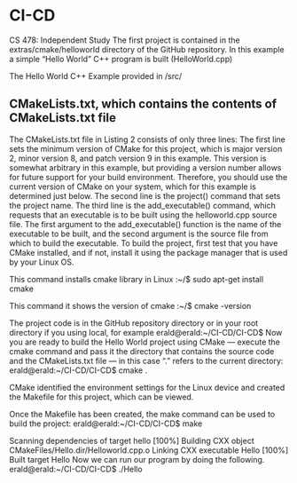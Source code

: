 # CI-CD
CS 478: Independent Study
<a name="feature1"></a>
The first project is contained in the extras/cmake/helloworld directory of the GitHub repository. 
In this example a simple “Hello World” C++ program is built (HelloWorld.cpp)

The Hello World C++ Example
provided in /src/

 CMakeLists.txt, which contains the contents of CMakeLists.txt file 
-------------------------------
 The CMakeLists.txt file in Listing 2 consists of only three lines:
The first line sets the minimum version of CMake for this project, which is major version 2, minor version 8, and patch version 9 in this example. 
This version is somewhat arbitrary in this example, but providing a version number allows for future support for your build environment. 
Therefore, you should use the current version of CMake on your system, which for this example is determined just below.
The second line is the project() command that sets the project name.
The third line is the add_executable() command, which requests that an executable is to be built using the helloworld.cpp source file. 
The first argument to the add_executable() function is the name of the executable to be built, and the second argument is the source file from which to build the executable.
To build the project, first test that you have CMake installed, and if not, install it using the package manager that is used by your  Linux OS. 

This command installs cmake library in Linux
:~/$ sudo apt-get install cmake

This command it shows the version of cmake
:~/$ cmake -version

The project code is in the GitHub repository directory or in your root directory if you using local, for example
erald@erald:~/CI-CD/CI-CD$
Now you are ready to build the Hello World project using CMake — execute the cmake command and pass it the directory that contains the source code and the CMakeLists.txt file — in this case “.” refers to the current directory:
erald@erald:~/CI-CD/CI-CD$ cmake .

CMake identified the environment settings for the Linux device and created the Makefile for this project, which can be viewed.

Once the Makefile has been created, the make command can be used to build the project:
erald@erald:~/CI-CD/CI-CD$ make

Scanning dependencies of target hello
 [100%] Building CXX object CMakeFiles/Hello.dir/Helloworld.cpp.o
 Linking CXX executable Hello
 [100%] Built target Hello
Now we can run our program by doing the following.
erald@erald:~/CI-CD/CI-CD$ ./Hello



